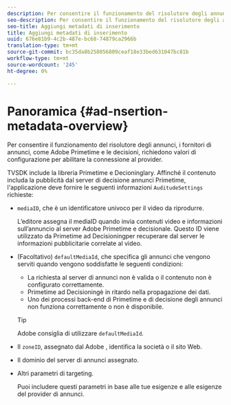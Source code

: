 ```yaml
---
description: Per consentire il funzionamento del risolutore degli annunci, i fornitori di annunci, come  Adobe Primetime e le decisioni, richiedono valori di configurazione per abilitare la connessione al provider.
seo-description: Per consentire il funzionamento del risolutore degli annunci, i fornitori di annunci, come  Adobe Primetime e le decisioni, richiedono valori di configurazione per abilitare la connessione al provider.
seo-title: Aggiungi metadati di inserimento
title: Aggiungi metadati di inserimento
uuid: 676e81b9-4c2b-487e-bc68-74879ca2966b
translation-type: tm+mt
source-git-commit: bc35da8b258056809ceaf18e33bed631047bc81b
workflow-type: tm+mt
source-wordcount: '245'
ht-degree: 0%

---
```



# Panoramica {#ad-nsertion-metadata-overview}

Per consentire il funzionamento del risolutore degli annunci, i fornitori di annunci, come  Adobe Primetime e le decisioni, richiedono valori di configurazione per abilitare la connessione al provider.

TVSDK include la libreria Primetime e Decioninglary. Affinché il contenuto includa la pubblicità dal server di decisione annunci Primetime, l&#39;applicazione deve fornire le seguenti informazioni `AuditudeSettings` richieste:

* `mediaID`, che è un identificatore univoco per il video da riprodurre.

   L’editore assegna il mediaID quando invia contenuti video e informazioni sull’annuncio al server Adobe Primetime  e decisionale. Questo ID viene utilizzato da Primetime ad Decisioningper recuperare dal server le informazioni pubblicitarie correlate al video.

* (Facoltativo) `defaultMediaId`, che specifica gli annunci che vengono serviti quando vengono soddisfatte le seguenti condizioni:

   * La richiesta al server di annunci non è valida o il contenuto non è configurato correttamente.
   * Primetime ad Decisioningè in ritardo nella propagazione dei dati.
   * Uno dei processi back-end di Primetime e di decisione degli annunci non funziona correttamente o non è disponibile.

   >[!TIP]
   >
   > Adobe consiglia di utilizzare `defaultMediaId`.

* Il `zoneID`, assegnato dal Adobe , identifica la società o il sito Web.
* Il dominio del server di annunci assegnato.
* Altri parametri di targeting.

   Puoi includere questi parametri in base alle tue esigenze e alle esigenze del provider di annunci.